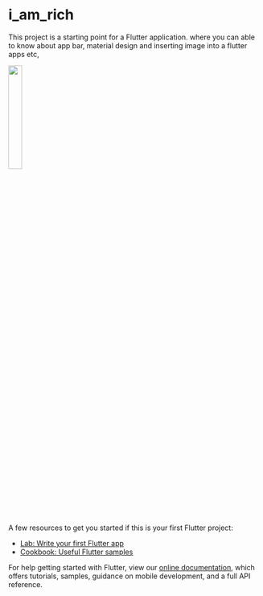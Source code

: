 # i_am_rich


This project is a starting point for a Flutter application. where you can able to know about app bar, material design and inserting image into a flutter apps etc,

<img src="https://user-images.githubusercontent.com/54079190/92223215-c59f4300-eebd-11ea-906a-22f13f6f80be.jpg" width="23%"></img> 

A few resources to get you started if this is your first Flutter project:

- [Lab: Write your first Flutter app](https://flutter.dev/docs/get-started/codelab)
- [Cookbook: Useful Flutter samples](https://flutter.dev/docs/cookbook)

For help getting started with Flutter, view our
[online documentation](https://flutter.dev/docs), which offers tutorials,
samples, guidance on mobile development, and a full API reference.
